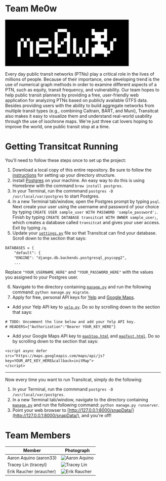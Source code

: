 # Team Me0w

<img src="images/meow-logo.png" width="400"></img>

Every day public transit networks (PTNs) play a critical role in the lives of millions of people. Because of their importance, one developing trend is the use of numerical graph methods in order to examine different aspects of a PTN, such as equity, transit frequency, and vulnerability. Our team hopes to help public transit planners by providing a free, user-friendly web application for analyzing PTNs based on publicly available GTFS data. Besides providing users with the ability to build aggregate networks from multiple transit types (e.g., combining Caltrain, BART, and Muni), Transitcat also makes it easy to visualize them and understand real-world usability through the use of isochrone maps. We're just three cat lovers hoping to improve the world, one public transit stop at a time.


# Getting Transitcat Running

You'll need to follow these steps once to set up the project:

1. Download a local copy of this entire repository. Be sure to follow the [instructions](https://github.com/aaronaquino/transitcat/blob/master/src/README.md) for setting up your directory structure.
2. Install [Postgres](https://wiki.postgresql.org/wiki/Detailed_installation_guides) on your machine. An easy way to do this is using Homebrew with the command `brew install postgres`.
3. In your Terminal, run the commmand `postgres -D /usr/local/var/postgres` to start Postgres.
4. In a new Terminal tab/window, open the Postgres prompt by typing `psql`. Next create your user using the username and password of your choice by typing `CREATE USER sample_user WITH PASSWORD 'sample_password';`. Finish by typing `CREATE DATABASE transitcat WITH OWNER sample_user;`, which creates a database called `transitcat` and gives your user access. Exit by typing `/q`.
5. Update your [`settings.py`](https://github.com/aaronaquino/transitcat/blob/master/src/DjangoSite/DjangoSite/settings.py) file so that Transitcat can find your database. Scroll down to the section that says:
```
DATABASES = {
    "default": {
    "ENGINE": "django.db.backends.postgresql_psycopg2",
    ...
```
Replace `"YOUR_USERNAME_HERE"` and `"YOUR_PASSWORD_HERE"` with the values you assigned to your Postgres user.

6. Navigate to the directory containing [`manage.py`](https://github.com/aaronaquino/transitcat/blob/master/src/DjangoSite/manage.py) and run the following command: `python manage.py migrate`.
7. Apply for free, personal API keys for [Yelp](https://www.yelp.com/developers/documentation/v3/authentication) and [Google Maps](https://developers.google.com/maps/documentation/javascript/get-api-key).
  * Add your Yelp API key to [`yelp.py`](https://github.com/aaronaquino/transitcat/blob/master/src/DjangoSite/snapData/Backend/yelp.py). Do so by scrolling down to the section that says:
```
# TODO: Uncomment the line below and add your Yelp API key.
# HEADERS={"Authorization":"Bearer YOUR_KEY_HERE"}
```
  * Add your Google Maps API key to [`mapStop.html`](https://github.com/aaronaquino/transitcat/blob/master/src/DjangoSite/snapData/templates/snapData/mapStop.html) and [`mapTest.html`](https://github.com/aaronaquino/transitcat/blob/master/src/DjangoSite/snapData/templates/snapData/mapTest.html). Do so by scrolling down to the section that says:
```
<script async defer
src="https://maps.googleapis.com/maps/api/js?key=YOUR_API_KEY_HERE&callback=initMap">
</script>
```

---

Now every time you want to run Transitcat, simply do the following:

1. In your Terminal, run the commmand `postgres -D /usr/local/var/postgres`.
2. In a new Terminal tab/window, navigate to the directory containing [`manage.py`](https://github.com/StanfordCS194/Me0w/blob/master/src/DjangoSite/manage.py) and run the following command: `python manage.py runserver`.
3. Point your web browser to [http://127.0.0.1:8000/snapData/](http://127.0.0.1:8000/snapData/), and you're off!


# Team Members
Member | Photograph
--- | ---
Aaron Aquino (aaron33) | <img src="https://aaronaquino.github.io/assets/profile_old.png" width="150" alt="Aaron Aquino"> 
Tracey Lin (traceyl) | <img src="https://scontent-sjc3-1.xx.fbcdn.net/v/t31.0-8/15585359_1201367849919117_7963034359442281739_o.jpg?_nc_cat=0&oh=3d93468956ab9e74964ca3f5af01f4bf&oe=5BA5816D" width="150" alt="Tracey Lin"> 
Erik Raucher (eraucher) | <img src="https://scontent.fsea1-1.fna.fbcdn.net/v/t1.0-9/1604902_795937910421737_1690745874_n.jpg?_nc_cat=0&oh=817067c09208ebe1ad6820c9e6c2c4bc&oe=5B74B711" width="150" alt="Erik Raucher">
